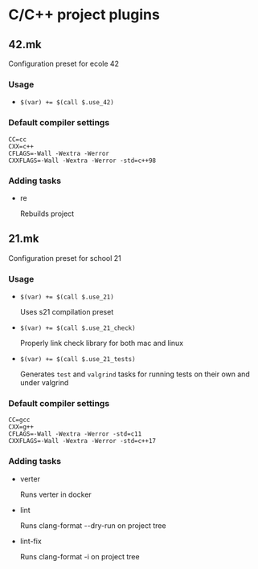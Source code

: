 # C/C++ project plugins

## 42.mk
Configuration preset for ecole 42

### Usage
- `$(var) += $(call $.use_42)`

### Default compiler settings
```
CC=cc
CXX=c++
CFLAGS=-Wall -Wextra -Werror
CXXFLAGS=-Wall -Wextra -Werror -std=c++98
```

### Adding tasks
- re

  Rebuilds project

## 21.mk
Configuration preset for school 21

### Usage
- `$(var) += $(call $.use_21)`

  Uses s21 compilation preset

- `$(var) += $(call $.use_21_check)`

  Properly link check library for both mac and linux

- `$(var) += $(call $.use_21_tests)`

  Generates `test` and `valgrind` tasks for running tests on their own and under valgrind

### Default compiler settings
```
CC=gcc
CXX=g++
CFLAGS=-Wall -Wextra -Werror -std=c11
CXXFLAGS=-Wall -Wextra -Werror -std=c++17
```

### Adding tasks
- verter
  
  Runs verter in docker
- lint

  Runs clang-format --dry-run on project tree
- lint-fix

  Runs clang-format -i on project tree
